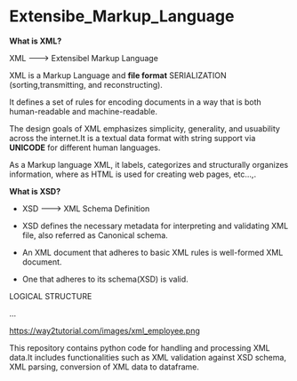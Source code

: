 # Extensibe_Markup_Language

**What is XML?**

XML  ---> Extensibel Markup Language

XML is a Markup Language and **file format** SERIALIZATION
(sorting,transmitting, and reconstructing).

It defines a set of rules for encoding documents in a way that is both human-readable and machine-readable.

The design goals of XML emphasizes simplicity,     generality, and usuability across the internet.It is a textual data format with string support via **UNICODE** for different human languages.

As a Markup language XML, it labels, categorizes and structurally organizes information, where as HTML is used for creating web pages, etc...,.

**What is XSD?**

* XSD  ---> XML Schema Definition

* XSD defines the necessary metadata for interpreting and     validating XML file, also referred as Canonical schema.

* An XML document that adheres to basic XML rules is well-formed XML document.

* One that adheres to its schema(XSD) is valid.


LOGICAL STRUCTURE

<root>
  <element>
    <subelement>...</subelement>
  </element>
</root>

https://way2tutorial.com/images/xml_employee.png

This repository contains python code for handling and processing XML data.It includes functionalities such as XML validation against XSD schema, XML parsing, conversion of XML data to dataframe.
